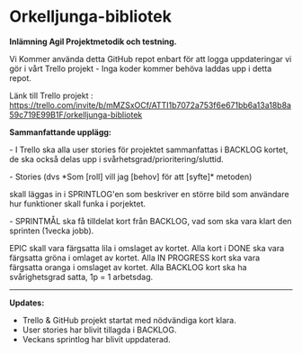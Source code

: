 # Orkelljunga-bibliotek


**Inlämning Agil Projektmetodik och testning.**
<p>Vi Kommer använda detta GitHub repot enbart för att logga uppdateringar vi gör i vårt Trello projekt - Inga koder kommer behöva laddas upp i detta repot.</p>


Länk till Trello projekt : https://trello.com/invite/b/mMZSxOCf/ATTI1b7072a753f6e671bb6a13a18b8a59c719E99B1F/orkelljunga-bibliotek


**Sammanfattande upplägg:**

<p>- I Trello ska alla user stories för projektet sammanfattas i BACKLOG kortet, de ska också delas upp i svårhetsgrad/prioritering/sluttid.</p>
<p>- Stories (dvs *Som [roll] vill jag [behov] för att [syfte]* metoden)</p>
skall läggas in i SPRINTLOG'en som beskriver en större bild som användare hur funktioner skall funka i porjektet.
<p>- SPRINTMÅL ska få tilldelat kort från BACKLOG, vad som ska vara klart den sprinten (1vecka jobb).</p>

EPIC skall vara färgsatta lila i omslaget av kortet.
Alla kort i DONE ska vara färgsatta gröna i omlaget av kortet.
Alla IN PROGRESS kort ska vara färgsatta oranga i omslaget av kortet.
Alla BACKLOG kort ska ha svårighetsgrad satta, 1p = 1 arbetsdag.

------------------------------------------------------------------------------------------------------------------------------------------------------------

**Updates:**

- Trello & GitHub projekt startat med nödvändiga kort klara.
- User stories har blivit tillagda i BACKLOG.
- Veckans sprintlog har blivit uppdaterad.
